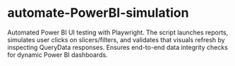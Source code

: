 # automate-PowerBI-simulation
Automated Power BI UI testing with Playwright. The script launches reports, simulates user clicks on slicers/filters, and validates that visuals refresh by inspecting QueryData responses. Ensures end-to-end data integrity checks for dynamic Power BI dashboards.

